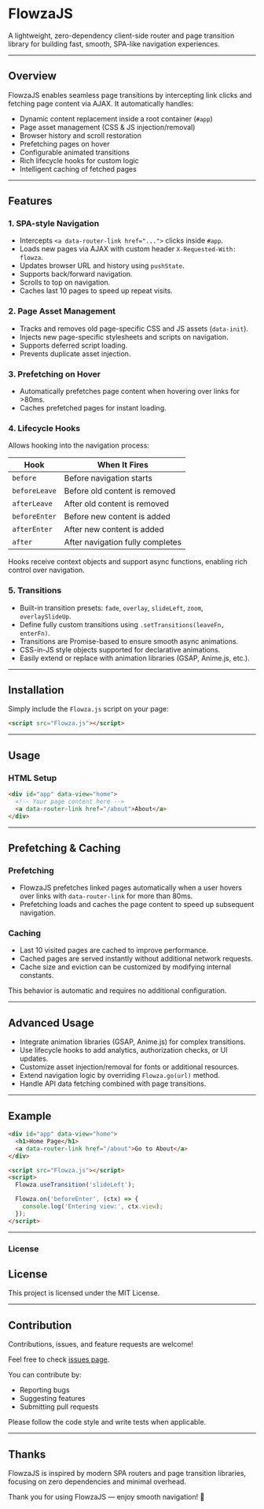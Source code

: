 # FlowzaJS

A lightweight, zero-dependency client-side router and page transition library for building fast, smooth, SPA-like navigation experiences.

---

## Overview

FlowzaJS enables seamless page transitions by intercepting link clicks and fetching page content via AJAX. It automatically handles:

- Dynamic content replacement inside a root container (`#app`)
- Page asset management (CSS & JS injection/removal)
- Browser history and scroll restoration
- Prefetching pages on hover
- Configurable animated transitions
- Rich lifecycle hooks for custom logic
- Intelligent caching of fetched pages

---

## Features

### 1. SPA-style Navigation

- Intercepts `<a data-router-link href="...">` clicks inside `#app`.
- Loads new pages via AJAX with custom header `X-Requested-With: flowza`.
- Updates browser URL and history using `pushState`.
- Supports back/forward navigation.
- Scrolls to top on navigation.
- Caches last 10 pages to speed up repeat visits.

### 2. Page Asset Management

- Tracks and removes old page-specific CSS and JS assets (`data-init`).
- Injects new page-specific stylesheets and scripts on navigation.
- Supports deferred script loading.
- Prevents duplicate asset injection.

### 3. Prefetching on Hover

- Automatically prefetches page content when hovering over links for >80ms.
- Caches prefetched pages for instant loading.

### 4. Lifecycle Hooks

Allows hooking into the navigation process:

| Hook         | When It Fires                                  |
|--------------|-----------------------------------------------|
| `before`     | Before navigation starts                       |
| `beforeLeave`| Before old content is removed                   |
| `afterLeave` | After old content is removed                    |
| `beforeEnter`| Before new content is added                     |
| `afterEnter` | After new content is added                      |
| `after`      | After navigation fully completes                |

Hooks receive context objects and support async functions, enabling rich control over navigation.

### 5. Transitions

- Built-in transition presets: `fade`, `overlay`, `slideLeft`, `zoom`, `overlaySlideUp`.
- Define fully custom transitions using `.setTransitions(leaveFn, enterFn)`.
- Transitions are Promise-based to ensure smooth async animations.
- CSS-in-JS style objects supported for declarative animations.
- Easily extend or replace with animation libraries (GSAP, Anime.js, etc.).

---

## Installation

Simply include the `Flowza.js` script on your page:

```html
<script src="Flowza.js"></script>
````

---

## Usage

### HTML Setup

```html
<div id="app" data-view="home">
  <!-- Your page content here -->
  <a data-router-link href="/about">About</a>
</div>
```

---



## Prefetching & Caching

### Prefetching

- FlowzaJS prefetches linked pages automatically when a user hovers over links with `data-router-link` for more than 80ms.
- Prefetching loads and caches the page content to speed up subsequent navigation.

### Caching

- Last 10 visited pages are cached to improve performance.
- Cached pages are served instantly without additional network requests.
- Cache size and eviction can be customized by modifying internal constants.

This behavior is automatic and requires no additional configuration.

---

## Advanced Usage

- Integrate animation libraries (GSAP, Anime.js) for complex transitions.
- Use lifecycle hooks to add analytics, authorization checks, or UI updates.
- Customize asset injection/removal for fonts or additional resources.
- Extend navigation logic by overriding `Flowza.go(url)` method.
- Handle API data fetching combined with page transitions.

---

## Example

```html
<div id="app" data-view="home">
  <h1>Home Page</h1>
  <a data-router-link href="/about">Go to About</a>
</div>

<script src="Flowza.js"></script>
<script>
  Flowza.useTransition('slideLeft');

  Flowza.on('beforeEnter', (ctx) => {
    console.log('Entering view:', ctx.view);
  });
</script>
```

---


### License


## License

This project is licensed under the MIT License.

---

## Contribution

Contributions, issues, and feature requests are welcome!

Feel free to check [issues page](https://github.com/06antor/FlowzaJS/issues).

You can contribute by:

- Reporting bugs
- Suggesting features
- Submitting pull requests

Please follow the code style and write tests when applicable.

---

## Thanks

FlowzaJS is inspired by modern SPA routers and page transition libraries, focusing on zero dependencies and minimal overhead.

Thank you for using FlowzaJS — enjoy smooth navigation! 🚀

